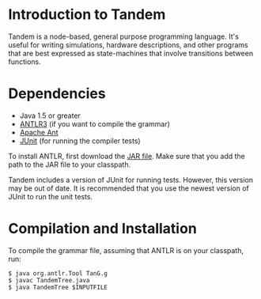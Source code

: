 # Introduction to Tandem

Tandem is a node-based, general purpose programming language. It's useful for writing simulations, hardware descriptions, and other programs that are best expressed as state-machines that involve transitions between functions.

# Dependencies

* Java 1.5 or greater
* [ANTLR3](http://www.antlr.org) (if you want to compile the grammar)
* [Apache Ant](http://ant.apache.org/)
* [JUnit](http://www.junit.org/) (for running the compiler tests)

To install ANTLR, first download the [JAR file](http://www.antlr.org/download.html). Make sure that you add the path to the JAR file to your classpath.

Tandem includes a version of JUnit for running tests. However, this
version may be out of date. It is recommended that you use the newest
version of JUnit to run the unit tests.

# Compilation and Installation

To compile the grammar file, assuming that ANTLR is on your classpath, run:

	$ java org.antlr.Tool TanG.g
	$ javac TandemTree.java
	$ java TandemTree $INPUTFILE
